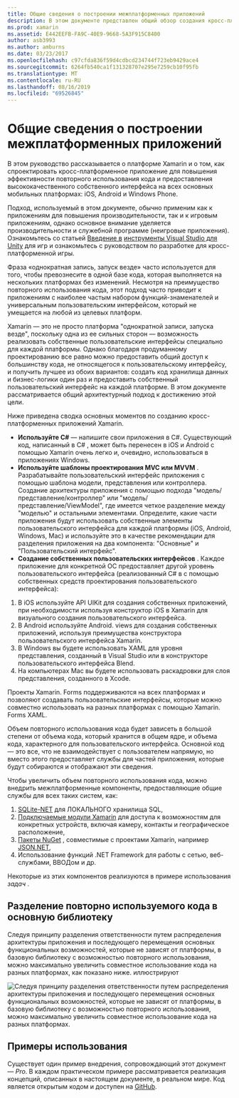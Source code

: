 ```yaml
---
title: Общие сведения о построении межплатформенных приложений
description: В этом документе представлен общий обзор создания кросс-платформенных приложений. В нем обсуждаются значения C#, конструктивные шаблоны, такие как MVC/MVVM, и собственные пользовательские интерфейсы.
ms.prod: xamarin
ms.assetid: E442EEFB-FA9C-40E9-9668-5A3F915C8400
author: asb3993
ms.author: amburns
ms.date: 03/23/2017
ms.openlocfilehash: c97cfda836f59d4cdbcd234744f723eb9429ace4
ms.sourcegitcommit: 6264fb540ca1f131328707e295e7259cb10f95fb
ms.translationtype: MT
ms.contentlocale: ru-RU
ms.lasthandoff: 08/16/2019
ms.locfileid: "69526845"
---
```

# <a name="building-cross-platform-applications-overview"></a>Общие сведения о построении межплатформенных приложений

В этом руководство рассказывается о платформе Xamarin и о том, как спроектировать кросс-платформенное приложение для повышения эффективности повторного использования кода и предоставления высококачественного собственного интерфейса на всех основных мобильных платформах: iOS, Android и Windows Phone.

Подход, используемый в этом документе, обычно применим как к приложениям для повышения производительности, так и к игровым приложениям, однако основное внимание уделяется производительности и служебной программе (неигровые приложения). Ознакомьтесь со статьей [Введение в](~/graphics-games/monogame/introduction/index.md) [инструменты Visual Studio для Unity](https://docs.microsoft.com/visualstudio/cross-platform/visual-studio-tools-for-unity) для игр и ознакомьтесь с руководством по разработке для кросс-платформенной игры.

Фраза «однократная запись, запуск везде» часто используется для того, чтобы превознесите в одной базе кода, которая выполняется на нескольких платформах без изменений. Несмотря на преимущество повторного использования кода, этот подход часто приводит к приложениям с наиболее частым набором функций-знаменателей и универсальным пользовательским интерфейсом, который не умещается на любой из целевых платформ.

Xamarin — это не просто платформа "однократной записи, запуска везде", поскольку одна из ее сильных сторон — возможность реализовать собственные пользовательские интерфейсы специально для каждой платформы. Однако благодаря продуманному проектированию все равно можно предоставить общий доступ к большинству кода, не относящегося к пользовательскому интерфейсу, и получить лучшее из обоих вариантов: создать код хранилища данных и бизнес-логики один раз и предоставить собственный пользовательский интерфейс на каждой платформе. В этом документе рассматривается общий архитектурный подход к достижению этой цели.

Ниже приведена сводка основных моментов по созданию кросс-платформенных приложений Xamarin.

- **Используйте C#**  — напишите свои приложения в C#. Существующий код, написанный в C# , может быть перенесен в iOS и Android с помощью Xamarin очень легко и, очевидно, использоваться в приложениях Windows.
- **Используйте шаблоны проектирования MVC или MVVM** . Разрабатывайте пользовательский интерфейс приложения с помощью шаблона модели, представления или контроллера. Создание архитектуры приложения с помощью подхода "модель/представление/контроллер" или "модель/представление/ViewModel", где имеется четкое разделение между "моделью" и остальными элементами. Определите, какие части приложения будут использовать собственные элементы пользовательского интерфейса для каждой платформы (iOS, Android, Windows, Mac) и используйте это в качестве рекомендации для разделения приложения на два компонента: "Основные" и "Пользовательский интерфейс".
- **Создание собственных пользовательских интерфейсов** . Каждое приложение для конкретной ОС предоставляет другой уровень пользовательского интерфейса (реализованный C# в с помощью собственных средств проектирования пользовательского интерфейса):

1. В iOS используйте API UIKit для создания собственных приложений, при необходимости используя конструктор iOS в Xamarin для визуального создания пользовательского интерфейса.
1. В Android используйте Android. views для создания собственных приложений, используя преимущества конструктора пользовательского интерфейса Xamarin.
1. В Windows вы будете использовать XAML для уровня представления, созданный в Visual Studio или в конструкторе пользовательского интерфейса Blend.
1. На компьютерах Mac вы будете использовать раскадровки для слоя представления, созданного в Xcode.

Проекты Xamarin. Forms поддерживаются на всех платформах и позволяют создавать пользовательские интерфейсы, которые можно совместно использовать на разных платформах с помощью Xamarin. Forms XAML. 

Объем повторного использования кода будет зависеть в большой степени от объема кода, который хранится в общем ядре, и объема кода, характерного для пользовательского интерфейса. Основной код — это все, что не взаимодействует с пользователем напрямую, но вместо этого предоставляет службы для частей приложения, которые будут собираются и отображают эти сведения.

Чтобы увеличить объем повторного использования кода, можно внедрить межплатформенные компоненты, предоставляющие общие службы для всех таких систем, как:

1. [SQLite-NET](https://www.nuget.org/packages/sqlite-net-pcl/) для ЛОКАЛЬНОГО хранилища SQL,
1. [Подключаемые модули Xamarin](https://xamarin.com/plugins) для доступа к возможностям для конкретных устройств, включая камеру, контакты и географическое расположение,
1. [Пакеты NuGet](https://nuget.org) , совместимые с проектами Xamarin, например [JSON.NET](https://www.nuget.org/packages/Newtonsoft.Json/),
1. Использование функций .NET Framework для работы с сетью, веб-службами, ВВОДом и др.


Некоторые из этих компонентов реализуются в примере использования *задач* .

 <a name="Separate_Reusable_Code_into_a_Core_Library" />


## <a name="separate-reusable-code-into-a-core-library"></a>Разделение повторно используемого кода в основную библиотеку

Следуя принципу разделения ответственности путем распределения архитектуры приложения и последующего перемещения основных функциональных возможностей, которые не зависят от платформы, в базовую библиотеку с возможностью повторного использования, можно максимально увеличить совместное использование кода на разных платформах, как показано ниже. иллюстрируют

 ![](overview-images/layers2.png "Следуя принципу разделения ответственности путем распределения архитектуры приложения и последующего перемещения основных функциональных возможностей, которые не зависят от платформы, в базовую библиотеку с возможностью повторного использования, можно максимально увеличить совместное использование кода на разных платформах.")

 <a name="Case_Studies" />


## <a name="case-studies"></a>Примеры использования

Существует один пример внедрения, сопровождающий этот документ — *Pro*. В каждом практическом примере рассматривается реализация концепций, описанных в настоящем документе, в реальном мире. Код является открытым кодом и доступен на [GitHub](https://github.com/xamarin/mobile-samples/).
